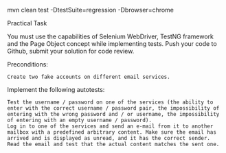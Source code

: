 
mvn clean test -DtestSuite=regression -Dbrowser=chrome

Practical Task

You must use the capabilities of Selenium WebDriver, TestNG framework and the Page Object concept while implementing tests. Push your code to Github, submit your solution for code review.

Preconditions:

    Create two fake accounts on different email services.

Implement the following autotests:

    Test the username / password on one of the services (the ability to enter with the correct username / password pair, the impossibility of entering with the wrong password and / or username, the impossibility of entering with an empty username / password).
    Log in to one of the services and send an e-mail from it to another mailbox with a predefined arbitrary content. Make sure the email has arrived and is displayed as unread, and it has the correct sender. Read the email and test that the actual content matches the sent one.

